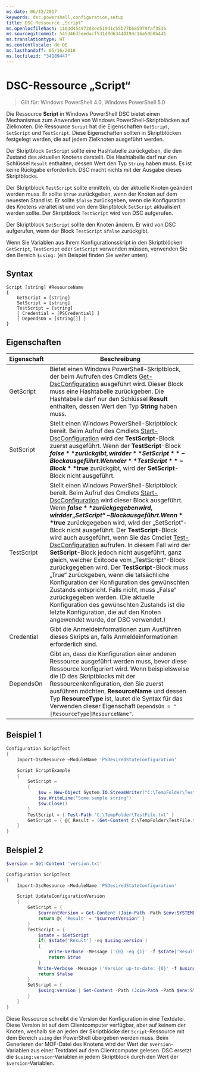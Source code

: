 ```yaml
---
ms.date: 06/12/2017
keywords: dsc,powershell,configuration,setup
title: DSC-Ressource „Script“
ms.openlocfilehash: 1163d454972d8ee519d1c55b77bb85979faf3536
ms.sourcegitcommit: 54534635eedacf531d8d6344019dc16a50b8b441
ms.translationtype: HT
ms.contentlocale: de-DE
ms.lasthandoff: 05/16/2018
ms.locfileid: "34189447"
---
```

# <a name="dsc-script-resource"></a>DSC-Ressource „Script“


> Gilt für: Windows PowerShell 4.0, Windows PowerShell 5.0

Die Ressource **Script** in Windows PowerShell DSC bietet einen Mechanismus zum Anwenden von Windows PowerShell-Skriptblöcken auf Zielknoten. Die Ressource `Script` hat die Eigenschaften `GetScript`, `SetScript` und `TestScript`. Diese Eigenschaften sollten in Skriptblöcken festgelegt werden, die auf jedem Zielknoten ausgeführt werden.

Der Skriptblock `GetScript` sollte eine Hashtabelle zurückgeben, die den Zustand des aktuellen Knotens darstellt. Die Hashtabelle darf nur den Schlüssel `Result` enthalten, dessen Wert den Typ `String` haben muss. Es ist keine Rückgabe erforderlich. DSC macht nichts mit der Ausgabe dieses Skriptblocks.

Der Skriptblock `TestScript` sollte ermitteln, ob der aktuelle Knoten geändert werden muss. Er sollte `$true` zurückgeben, wenn der Knoten auf dem neuesten Stand ist. Er sollte `$false` zurückgeben, wenn die Konfiguration des Knotens veraltet ist und von dem Skriptblock `SetScript` aktualisiert werden sollte. Der Skriptblock `TestScript` wird von DSC aufgerufen.

Der Skriptblock `SetScript` sollte den Knoten ändern. Er wird von DSC aufgerufen, wenn der Block `TestScript` `$false` zurückgibt.

Wenn Sie Variablen aus Ihrem Konfigurationsskript in den Skriptblöcken `GetScript`, `TestScript` oder `SetScript` verwenden müssen, verwenden Sie den Bereich `$using:` (ein Beispiel finden Sie weiter unten).


## <a name="syntax"></a>Syntax

```
Script [string] #ResourceName
{
    GetScript = [string]
    SetScript = [string]
    TestScript = [string]
    [ Credential = [PSCredential] ]
    [ DependsOn = [string[]] ]
}
```

## <a name="properties"></a>Eigenschaften

|  Eigenschaft  |  Beschreibung   |
|---|---|
| GetScript| Bietet einen Windows PowerShell-Skriptblock, der beim Aufrufen des Cmdlets [Get-DscConfiguration](https://technet.microsoft.com/library/dn407379.aspx) ausgeführt wird. Dieser Block muss eine Hashtabelle zurückgeben. Die Hashtabelle darf nur den Schlüssel **Result** enthalten, dessen Wert den Typ **String** haben muss.|
| SetScript| Stellt einen Windows PowerShell-Skriptblock bereit. Beim Aufruf des Cmdlets [Start-DscConfiguration](https://technet.microsoft.com/library/dn521623.aspx) wird der **TestScript**-Block zuerst ausgeführt. Wenn der **TestScript**-Block **$false** zurückgibt, wird der **SetScript**-Block ausgeführt. Wenn der **TestScript**-Block **$true** zurückgibt, wird der **SetScript**-Block nicht ausgeführt.|
| TestScript| Stellt einen Windows PowerShell-Skriptblock bereit. Beim Aufruf des Cmdlets [Start-DscConfiguration](https://technet.microsoft.com/library/dn521623.aspx) wird dieser Block ausgeführt. Wenn **$false** zurückgegeben wird, wird der „SetScript“-Block ausgeführt. Wenn **$true** zurückgegeben wird, wird der „SetScript“-Block nicht ausgeführt. Der **TestScript**-Block wird auch ausgeführt, wenn Sie das Cmdlet [Test-DscConfiguration](https://technet.microsoft.com/en-us/library/dn407382.aspx) aufrufen. In diesem Fall wird der **SetScript**-Block jedoch nicht ausgeführt, ganz gleich, welcher Exitcode vom „TestScript“-Block zurückgegeben wird. Der **TestScript**-Block muss „True“ zurückgeben, wenn die tatsächliche Konfiguration der Konfiguration des gewünschten Zustands entspricht. Falls nicht, muss „False“ zurückgegeben werden. (Die aktuelle Konfiguration des gewünschten Zustands ist die letzte Konfiguration, die auf den Knoten angewendet wurde, der DSC verwendet.)|
| Credential| Gibt die Anmeldeinformationen zum Ausführen dieses Skripts an, falls Anmeldeinformationen erforderlich sind.|
| DependsOn| Gibt an, dass die Konfiguration einer anderen Ressource ausgeführt werden muss, bevor diese Ressource konfiguriert wird. Wenn beispielsweise die ID des Skriptblocks mit der Ressourcenkonfiguration, den Sie zuerst ausführen möchten, **ResourceName** und dessen Typ **ResourceType** ist, lautet die Syntax für das Verwenden dieser Eigenschaft `DependsOn = "[ResourceType]ResourceName"`.

## <a name="example-1"></a>Beispiel 1
```powershell
Configuration ScriptTest
{
    Import-DscResource –ModuleName 'PSDesiredStateConfiguration'

    Script ScriptExample
    {
        SetScript =
        {
            $sw = New-Object System.IO.StreamWriter("C:\TempFolder\TestFile.txt")
            $sw.WriteLine("Some sample string")
            $sw.Close()
        }
        TestScript = { Test-Path "C:\TempFolder\TestFile.txt" }
        GetScript = { @{ Result = (Get-Content C:\TempFolder\TestFile.txt) } }
    }
}
```

## <a name="example-2"></a>Beispiel 2
```powershell
$version = Get-Content 'version.txt'

Configuration ScriptTest
{
    Import-DscResource –ModuleName 'PSDesiredStateConfiguration'

    Script UpdateConfigurationVersion
    {
        GetScript = {
            $currentVersion = Get-Content (Join-Path -Path $env:SYSTEMDRIVE -ChildPath 'version.txt')
            return @{ 'Result' = "$currentVersion" }
        }
        TestScript = {
            $state = $GetScript
            if( $state['Result'] -eq $using:version )
            {
                Write-Verbose -Message ('{0} -eq {1}' -f $state['Result'],$using:version)
                return $true
            }
            Write-Verbose -Message ('Version up-to-date: {0}' -f $using:version)
            return $false
        }
        SetScript = {
            $using:version | Set-Content -Path (Join-Path -Path $env:SYSTEMDRIVE -ChildPath 'version.txt')
        }
    }
}
```

Diese Ressource schreibt die Version der Konfiguration in eine Textdatei. Diese Version ist auf dem Clientcomputer verfügbar, aber auf keinem der Knoten, weshalb sie an jeden der Skriptblöcke der `Script`-Ressource mit dem Bereich `using` der PowerShell übergeben werden muss. Beim Generieren der MOF-Datei des Knotens wird der Wert der `$version`-Variablen aus einer Textdatei auf dem Clientcomputer gelesen. DSC ersetzt die `$using:version`-Variablen in jedem Skriptblock durch den Wert der `$version`-Variablen.
